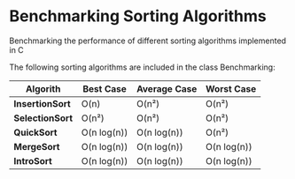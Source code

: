 # Benchmarking Sorting Algorithms
Benchmarking the performance of different sorting algorithms implemented in C

The following sorting algorithms are included in the class Benchmarking:

| Algorith | Best Case | Average Case | Worst Case | 
| --------- | --------- | -----------  | ---------- | 
| **InsertionSort** | O(n) | O(n²) | O(n²) |
| **SelectionSort** | O(n²) | O(n²) | O(n²) | 
| **QuickSort** | O(n log(n)) | O(n log(n)) | O(n²) |
| **MergeSort** | O(n log(n)) | O(n log(n)) | O(n log(n)) |
| **IntroSort** | O(n log(n)) | O(n log(n)) | O(n log(n)) |

